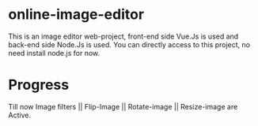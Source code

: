 # online-image-editor
This is an image editor web-project, front-end side Vue.Js is used and back-end side Node.Js is used.
You can directly access to this project, no need install node.js for now.

# Progress 
Till now Image filters || Flip-Image || Rotate-image || Resize-image are Active.
